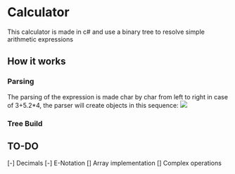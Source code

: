 ﻿# Calculator
This calculator is made in c# and use a binary tree to resolve simple arithmetic expressions

## How it works
### Parsing
The parsing of the expression is made char by char from left to right in case of 3+5.2*4, the parser will create objects in this sequence:
[![](https://mermaid.ink/img/pako:eNqNU01P20AQ_SsjX3pIjBoQFx8qkQ8gBEII9GT3sMlO4hX2rrsfDRHiv3d24pQ0iKqy9DyamTf75tn7miyNxCRL1lY0JTwNC32Rf3doQekmeBBW-bJGr5YA-NJYdE4ZncFZen5y2unh2Y9C9_NHL6z_4sCikEqvDzphWQoLiy2_u7BS1vldTjmI5EE-dl5or4RHmIZ6gbYfVCXRUnGYz4SjPvDmQ22Uz-k00PjiYUADxbL0aDNIqXaZj6OcqZiCNhYESOMpfZXPgivBlwgLniPhl6gCgll9GH_93puCU2tNuTEf6eCc4ptD3YJkbP4eAUJLaKL62D1pmScU3-6WUj5uFecfH32XPx1naY0NPBM4Ygj6LFXFVBcWDn8G1B409zv6Ygi9r_vZjdkQm_ZLJ7ApkWqT6Hws7QixJtWa1IgV-RedYpXTVvHp-yKfK75vmztdaI4dbo-JU2K6szdz1nJ6XRL0x8l_-Ngj0kNLwv9RNc8_9dBAHSqvmmp7aMUCV4Ycwvi_koV7yfsN2J-YQBoenwtI02_QZxwwDhlHjJeMV4zX9ENxMGa8YZww3jLeMU4Z78lQDmaMD4zzQgMk3aRGWwsl6ca-xkyRkKAaiySjUAr7XCSFfqO-0EjycySVNzbJVqJy2E1E8OZxq5dJ5m3AfdNQCbr9ddv19hs_ml9z)](https://mermaid.live/edit#pako:eNqNU01P20AQ_SsjX3pIjBoQFx8qkQ8gBEII9GT3sMlO4hX2rrsfDRHiv3d24pQ0iKqy9DyamTf75tn7miyNxCRL1lY0JTwNC32Rf3doQekmeBBW-bJGr5YA-NJYdE4ZncFZen5y2unh2Y9C9_NHL6z_4sCikEqvDzphWQoLiy2_u7BS1vldTjmI5EE-dl5or4RHmIZ6gbYfVCXRUnGYz4SjPvDmQ22Uz-k00PjiYUADxbL0aDNIqXaZj6OcqZiCNhYESOMpfZXPgivBlwgLniPhl6gCgll9GH_93puCU2tNuTEf6eCc4ptD3YJkbP4eAUJLaKL62D1pmScU3-6WUj5uFecfH32XPx1naY0NPBM4Ygj6LFXFVBcWDn8G1B409zv6Ygi9r_vZjdkQm_ZLJ7ApkWqT6Hws7QixJtWa1IgV-RedYpXTVvHp-yKfK75vmztdaI4dbo-JU2K6szdz1nJ6XRL0x8l_-Ngj0kNLwv9RNc8_9dBAHSqvmmp7aMUCV4Ycwvi_koV7yfsN2J-YQBoenwtI02_QZxwwDhlHjJeMV4zX9ENxMGa8YZww3jLeMU4Z78lQDmaMD4zzQgMk3aRGWwsl6ca-xkyRkKAaiySjUAr7XCSFfqO-0EjycySVNzbJVqJy2E1E8OZxq5dJ5m3AfdNQCbr9ddv19hs_ml9z)

### Tree Build




## TO-DO
 [-] Decimals
 [-] E-Notation
 [] Array implementation
 [] Complex operations